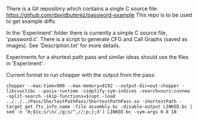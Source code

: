 There is a Git repository which contains a single C source file: https://github.com/davidbuterez/password-example
This repo is to be used to get example diffs.

In the 'Experiment' folder there is currently a simple C source file, 'password.c'. There is a script to generate CFG and Call Graphs (saved as images). See 'Description.txt' for more details.

Experiments for a shortest path pass and similar ideas should use the files in 'Experiment'.

Current format to run chopper with the output from the pass:

```
chopper --max-time=900 --max-memory=8192 --output-dir=out-chopper -libc=uclibc --posix-runtime -simplify-sym-indices -search=nurs:covnew -split-search -skip-functions=$(opt -load ../../../Pass/ShortestPathPass/ShortestPathPass.so -shortestPath -target get_fts_info_name -file assembly.bc -disable-output LINKED.bc | sed -e 'H;${x;s/\n/,/g;s/^,//;p;};d') LINKED.bc -sym-args 0 8 10
```

